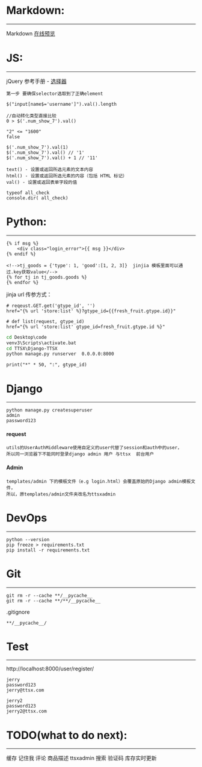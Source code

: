 
# Markdown:
--------------------------

Markdown [在线预览](http://mahua.jser.me/ "Markdown 在线预览")  


# JS:
--------------------------

jQuery 参考手册 - [选择器](http://www.w3school.com.cn/jquery/jquery_ref_selectors.asp "选择器")  
```
第一步 要确保selector选取到了正确element
```

```jquery
$("input[name$='username']").val().length
```
```
//自动转化类型直接比较
0 > $('.num_show_7').val()

"2" <= "1600"
false

```
```
$('.num_show_7').val(1)
$('.num_show_7').val() // '1'
$('.num_show_7').val() + 1 // '11'
```
```
text() - 设置或返回所选元素的文本内容
html() - 设置或返回所选元素的内容（包括 HTML 标记）
val() - 设置或返回表单字段的值
```
```
typeof all_check
console.dir( all_check)
```

# Python:
---------------------------

```jinja2
{% if msg %}
	<div class="login_error">{{ msg }}</div>
{% endif %}

<!-->tj_goods = {'type': 1, 'good':[1, 2, 3]}  jinjia 模板里面可以通过.key获取value</-->
{% for tj in tj_goods.goods %}  
{% endfor %}
```

jinja url 传参方式：
```
# reqeust.GET.get('gtype_id', '')
href="{% url 'store:list' %}?gtype_id={{fresh_fruit.gtype.id}}"

# def list(request, gtype_id)
href="{% url 'store:list' gtype_id=fresh_fruit.gtype.id %}"

```


```cmd
cd Desktop\code
venv3\Scripts\activate.bat
cd TTSX\Django-TTSX
python manage.py runserver  0.0.0.0:8000
```

```
print("*" * 50, ":", gtype_id)
```

# Django
---------------------------

```shell
python manage.py createsuperuser
admin
password123
```


#### request

	utils的UserAuthMiddleware使用自定义的user代替了session和auth中的user，
	所以同一浏览器下不能同时登录django admin 用户 与ttsx  前台用户


#### Admin

	templates/admin 下的模板文件（e.g login.html）会覆盖原始的Django admin模板文件，
	所以，原templates/admin文件夹改名为ttsxadmin



# DevOps
---------------------------

```shell
python --version
pip freeze > requirements.txt
pip install -r requirements.txt
```


# Git
---------------------------

```git
git rm -r --cache **/__pycache__
git rm -r --cache **/**/__pycache__
```

.gitignore
```
**/__pycache__/
```


# Test
---------------------------

http://localhost:8000/user/register/
```
jerry
password123
jerry@ttsx.com

jerry2
password123
jerry2@ttsx.com
```


# TODO(what to do next):
-----------------------------

缓存
记住我
评论
商品描述
ttsxadmin
搜索
验证码
库存实时更新


